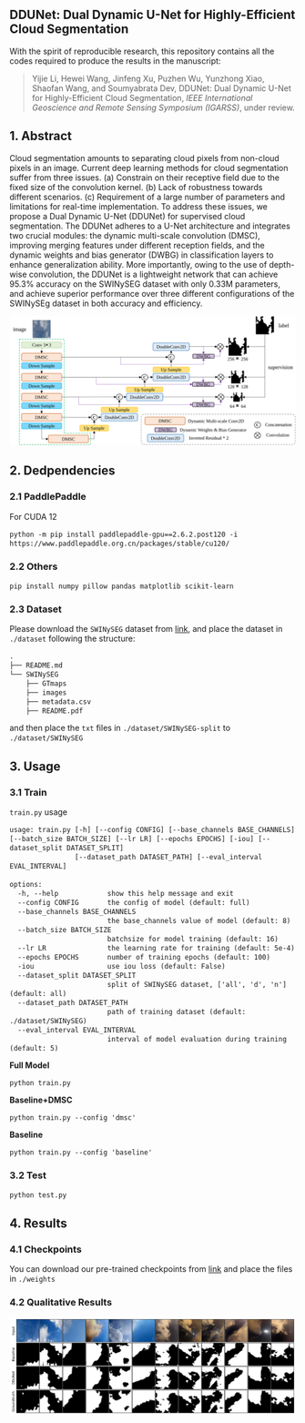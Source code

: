 ## DDUNet: Dual Dynamic U-Net for Highly-Efficient Cloud Segmentation

With the spirit of reproducible research, this repository contains all the codes required to produce the results in the manuscript: 

> Yijie Li, Hewei Wang, Jinfeng Xu, Puzhen Wu, Yunzhong Xiao, Shaofan Wang, and Soumyabrata Dev, DDUNet: Dual Dynamic U-Net for Highly-Efficient Cloud Segmentation, *IEEE International Geoscience and Remote Sensing Symposium (IGARSS)*, under review.


## 1. Abstract

Cloud segmentation amounts to separating cloud pixels from non-cloud pixels in an image. Current deep learning methods for cloud segmentation suffer from three issues. (a) Constrain on their receptive field due to the fixed size of the convolution kernel. (b) Lack of robustness towards different scenarios. (c) Requirement of a large number of parameters and limitations for real-time implementation. To address these issues, we propose a Dual Dynamic U-Net (DDUNet) for supervised cloud segmentation. The DDUNet adheres to a U-Net architecture and integrates two crucial modules: the dynamic multi-scale convolution (DMSC), improving merging features under different reception fields, and the dynamic weights and bias generator (DWBG) in classification layers to enhance generalization ability. More importantly, owing to the use of depth-wise convolution, the DDUNet is a lightweight network that can achieve 95.3\% accuracy on the SWINySEG dataset with only 0.33M parameters, and achieve superior performance over three different configurations of the SWINySEg dataset in both accuracy and efficiency. 

![](./assets/ddunet-pipeline.svg)

## 2. Dedpendencies

### 2.1 PaddlePaddle

For CUDA 12

```
python -m pip install paddlepaddle-gpu==2.6.2.post120 -i https://www.paddlepaddle.org.cn/packages/stable/cu120/
```

### 2.2 Others

```
pip install numpy pillow pandas matplotlib scikit-learn 
```

### 2.3 Dataset

Please download the `SWINySEG` dataset from [link](https://vintage.winklerbros.net/swinyseg.html), and place the dataset in `./dataset` following the structure:

```
.
├── README.md
└── SWINySEG
    ├── GTmaps
    ├── images
    ├── metadata.csv
    ├── README.pdf

```

and then place the `txt` files in `./dataset/SWINySEG-split` to `./dataset/SWINySEG`

## 3. Usage

### 3.1 Train

`train.py` usage
```
usage: train.py [-h] [--config CONFIG] [--base_channels BASE_CHANNELS] [--batch_size BATCH_SIZE] [--lr LR] [--epochs EPOCHS] [-iou] [--dataset_split DATASET_SPLIT]
                [--dataset_path DATASET_PATH] [--eval_interval EVAL_INTERVAL]

options:
  -h, --help            show this help message and exit
  --config CONFIG       the config of model (default: full)
  --base_channels BASE_CHANNELS
                        the base_channels value of model (default: 8)
  --batch_size BATCH_SIZE
                        batchsize for model training (default: 16)
  --lr LR               the learning rate for training (default: 5e-4)
  --epochs EPOCHS       number of training epochs (default: 100)
  -iou                  use iou loss (default: False)
  --dataset_split DATASET_SPLIT
                        split of SWINySEG dataset, ['all', 'd', 'n'] (default: all)
  --dataset_path DATASET_PATH
                        path of training dataset (default: ./dataset/SWINySEG)
  --eval_interval EVAL_INTERVAL
                        interval of model evaluation during training (default: 5)
```

**Full Model**

```
python train.py
```

**Baseline+DMSC**

```
python train.py --config 'dmsc'
```

**Baseline**

```
python train.py --config 'baseline'
```

### 3.2 Test

```
python test.py
```

## 4. Results

### 4.1 Checkpoints

You can download our pre-trained checkpoints from [link](https://drive.google.com/drive/folders/1QayN1JY4SCkkT30h7lgRiLtbQVIZ0hth?usp=sharing) and place the files in `./weights`

### 4.2 Qualitative Results
![](./results/test_pred.svg)
